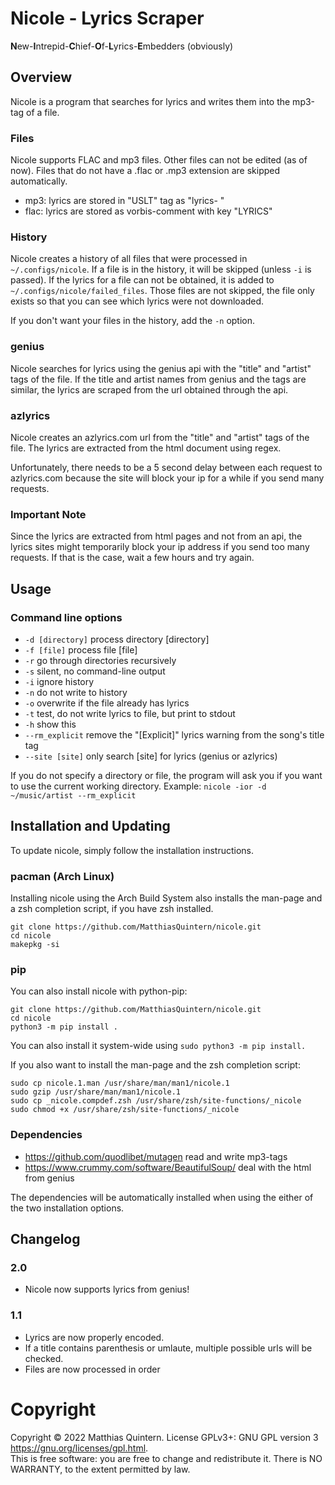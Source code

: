 # Nicole - Lyrics Scraper
**N**ew-**I**ntrepid-**C**hief-**O**f-**L**yrics-**E**mbedders (obviously)

## Overview
Nicole is a program that searches for lyrics and writes them into the mp3-tag of a file.

### Files
Nicole supports FLAC and mp3 files. Other files can not be edited (as of now).
Files that do not have a .flac or .mp3 extension are skipped automatically.
- mp3: lyrics are stored in "USLT" tag as "lyrics-   "
- flac: lyrics are stored as vorbis-comment with key "LYRICS"

### History
Nicole creates a history of all files that were processed in `~/.configs/nicole`.
If a file is in the history, it will be skipped (unless `-i` is passed).
If the lyrics for a file can not be obtained, it is added to `~/.configs/nicole/failed_files`.
Those files are not skipped, the file only exists so that you can see which lyrics were not downloaded.

If you don't want your files in the history, add the `-n` option.

### genius
Nicole searches for lyrics using the genius api with the "title" and "artist" tags of the file.
If the title and artist names from genius and the tags are similar, the lyrics are scraped from the url obtained through the api.

### azlyrics
Nicole creates an azlyrics.com url from the "title" and "artist" tags of the file.
The lyrics are extracted from the html document using regex.

Unfortunately, there needs to be a 5 second delay between each request to azlyrics.com because the site will block your ip for a while if you send many requests.

### Important Note
Since the lyrics are extracted from html pages and not from an api, the lyrics sites might temporarily block your ip address if you send too many requests.
If that is the case, wait a few hours and try again.

## Usage

### Command line options
- `-d [directory]` process directory [directory]
- `-f [file]` process file [file]
- `-r` go through directories recursively
- `-s` silent, no command-line output
- `-i` ignore history
- `-n` do not write to history
- `-o` overwrite if the file already has lyrics
- `-t` test, do not write lyrics to file, but print to stdout
- `-h` show this
- `--rm_explicit` remove the "[Explicit]" lyrics warning from the song's title tag
- `--site [site]` only search [site] for lyrics (genius or azlyrics)

If you do not specify a directory or file, the program will ask you if you want to use the current working directory.
Example: `nicole -ior -d ~/music/artist --rm_explicit`

## Installation and Updating
To update nicole, simply follow the installation instructions.

### pacman (Arch Linux)
Installing nicole using the Arch Build System also installs the man-page and a zsh completion script, if you have zsh installed.
```shell
git clone https://github.com/MatthiasQuintern/nicole.git
cd nicole
makepkg -si
```

### pip
You can also install nicole with python-pip:
```shell
git clone https://github.com/MatthiasQuintern/nicole.git
cd nicole
python3 -m pip install .
```
You can also install it system-wide using `sudo python3 -m pip install.`

If you also want to install the man-page and the zsh completion script:
```shell
sudo cp nicole.1.man /usr/share/man/man1/nicole.1
sudo gzip /usr/share/man/man1/nicole.1
sudo cp _nicole.compdef.zsh /usr/share/zsh/site-functions/_nicole
sudo chmod +x /usr/share/zsh/site-functions/_nicole
```

### Dependencies
- https://github.com/quodlibet/mutagen read and write mp3-tags
- https://www.crummy.com/software/BeautifulSoup/ deal with the html from genius

The dependencies will be automatically installed when using the either of the two installation options.

## Changelog
### 2.0
- Nicole now supports lyrics from genius!

### 1.1
- Lyrics are now properly encoded.
- If a title contains parenthesis or umlaute, multiple possible urls will be checked.
- Files are now processed in order

# Copyright
Copyright  ©  2022  Matthias  Quintern.  License GPLv3+: GNU GPL version 3 <https://gnu.org/licenses/gpl.html>.\
This is free software: you are free to change and redistribute it.  There is NO WARRANTY, to the extent permitted by law.
